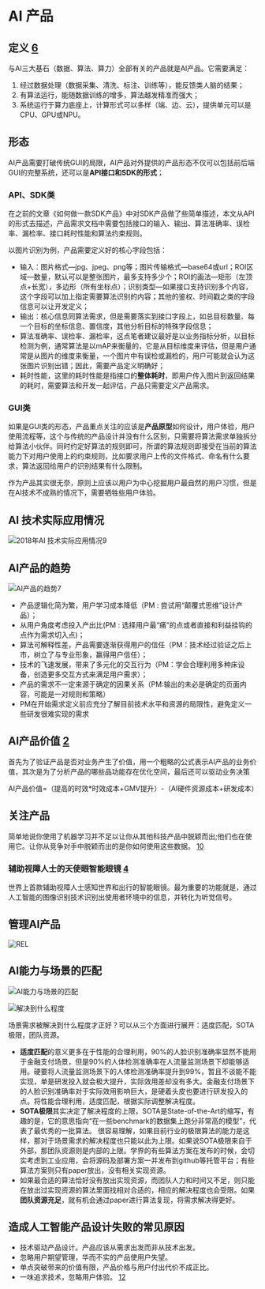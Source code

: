 # AI 产品

## 定义 [6]

与AI三大基石（数据、算法、算力）全部有关的产品就是AI产品。它需要满足：

1. 经过数据处理（数据采集、清洗、标注、训练等），能反馈类人脑的结果；
1. 有算法运行，能随数据训练的增多，算法越发精准而强大；
1. 系统运行于算力底座上，计算形式可以多样（端、边、云），提供单元可以是CPU、GPU或NPU。

## 形态

AI产品需要打破传统GUI的局限，AI产品对外提供的产品形态不仅可以包括前后端GUI的完整系统，还可以是**API接口和SDK的形式**；

### API、SDK类

在之前的文章《如何做一款SDK产品》中对SDK产品做了些简单描述，本文从API的形式去描述，产品需求文档中需要包括接口的输入、输出、算法准确率、误检率、漏检率、接口耗时性能和算法约束规则。

以图片识别为例，产品需要定义好的核心字段包括：

- 输入：图片格式—jpg、jpeg、png等；图片传输格式—base64或url；ROI区域—数量，默认可以是整张图片，最多支持多少个；ROI的画法—矩形（左顶点+长宽），多边形（所有坐标点）；识别类型—如果接口支持识别多个内容，这个字段可以加上指定需要算法识别的内容；其他的鉴权、时间戳之类的字段信息可以让开发定义；
- 输出：核心信息同算法需求，但是需要落实到接口字段上，如总目标数量、每一个目标的坐标信息、置信度，其他分析目标的特殊字段信息；
- 算法准确率、误检率、漏检率，这点笔者建议最好是以业务指标分析，以目标检测为例，通常算法是以mAP来衡量的，它是从目标维度来评估，但是用户通常是从图片的维度来衡量，一个图片中有误检或漏检的，用户可能就会认为这张图片识别出错；因此，需要产品定义明确好；
- 耗时性能，这里的耗时性能是指接口的**整体耗时**，即用户传入图片到返回结果的耗时，需要算法和开发一起评估，产品只需要定义产品需求。

### GUI类

如果是GUI类的形态，产品重点关注的应该是**产品原型**如何设计，用户体验，用户使用流程等，这个与传统的产品设计并没有什么区别，只需要将算法需求单独拆分给算法小伙伴。同时约定好算法的规则即可，所谓的算法规则即接受在当前的算法能力下对用户使用上的约束规则，比如要求用户上传的文件格式、命名有什么要求，算法返回给用户的识别结果有什么限制。

作为产品其实很无奈，原则上应该以用户为中心挖掘用户最自然的用户习惯，但是在AI技术不成熟的情况下，需要牺牲些用户体验。

## AI 技术实际应用情况

![2018年AI 技术实际应用情况[9]](../img/AI_use.jpg)

## AI产品的趋势

![AI产品的趋势[7]](../img/AI_product_trend.jpg)

- 产品逻辑化简为繁，用户学习成本降低（PM : 尝试用“颠覆式思维”设计产品）；
- 从用户角度考虑投入产出比(PM : 选择用户最“痛”的点或者直接和利益挂钩的点作为需求切入点)；
- 算法可解释性差，产品需要逐渐获得用户的信任（PM：技术经过验证之后上市，树立了与专业形象，赢得用户信任）；
- 技术的飞速发展，带来了多元化的交互行为（PM：学会合理利用多种床设备，创造更多交互方式来满足用户需求）；
- 产品的需求不一定来源于确定的因果关系（PM:输出的未必是确定的页面内容，可能是一对规则和策略）
- PM在开始需求定义前应充分了解目前技术水平和资源的局限性，避免定义一些研发很难实现的需求

## AI产品价值 [2]

首先为了验证产品是否对业务产生了价值，用一个粗略的公式表示AI产品的业务价值，其次是为了分析产品的哪些品功能存在优化空间，最后还可以驱动业务决策

AI产品价值=（提高的时效*时效成本+GMV提升）-（AI硬件资源成本+研发成本）


## 关注产品

简单地说你使用了机器学习并不足以让你从其他科技产品中脱颖而出;他们也在使用它。让你从竞争对手中脱颖而出的是你如何使用这些数据。 [10]

### 辅助视障人士的天使眼智能眼镜 [4]

世界上首款辅助视障人士感知世界和出行的智能眼镜。最为重要的功能就是，通过人工智能的图像识别技术识别出使用者环境中的信息，并转化为听觉信号。

## 管理AI产品

![REL](../img/REL.png)

## AI能力与场景的匹配

![AI能力与场景的匹配](../img/AI_scene.png)

![解决到什么程度](../img/AI_solve.png)

场景需求被解决到什么程度才正好？可以从三个方面进行展开：适度匹配，SOTA极限，团队资源。

- **适度匹配**的意义更多在于性能的合理利用，90%的人脸识别准确率显然不能用于金融支付场景，但是90%的人体检测准确率在人流量监测场景下却能够适用。硬要将人流量监测场景下的人体检测准确率提升到99%，暂且不谈能不能实现，单是研发投入就会极大提升，实际效用差却没有多大。金融支付场景下的人脸识别准确率对于实际效用影响巨大，是硬着头皮也要进行研发投入的点。将性能合理利用，适度匹配，根据实际调整解决程度。
- **SOTA极限**其实决定了解决程度的上限，SOTA是State-of-the-Art的缩写，有趣的是，它的意思指向“在一些benchmark的数据集上跑分非常高的模型”，代表了最优秀的一批算法。
很容易理解，如果目前行业的极限算法的能力是这样，那对于场景需求的解决程度也只能以此为上限。如果说SOTA极限来自于外部，那团队资源则是内部的上限。学界的有些算法方案在发布的时候，会切实考虑到工业应用，会将源码及部署方案一并发布到github等托管平台；有些算法方案则只有paper放出，没有相关实现资源。
- 如果最合适的算法恰好没有放出实现资源，而团队人力和时间又不足，则只能在放出过实现资源的算法里面找相对合适的，相应的解决程度也会受限。如果**团队资源充足**，就有机会通过paper进行算法复现，将需求解决得更好。

## 造成人工智能产品设计失败的常见原因

- 技术驱动产品设计。产品应该从需求出发而非从技术出发。
- 忽略用户期望管理，华而不实的产品使用户失望。
- 单点突破带来的价值有限，产品价格与用户付出代价不成正比。
- 一味追求技术，忽略用户体验。 [12]

[1]: http://www.woshipm.com/ai/3059898.html
[2]: http://www.woshipm.com/pmd/3657472.html
[3]: http://www.woshipm.com/ai/2705229.html
[4]: http://www.woshipm.com/ai/967258.html
[5]: https://www.zhihu.com/question/346379206/answer/826152506
[6]: https://www.zhihu.com/question/346379206/answer/1756356249
[7]: http://www.xmamiga.com/3573/
[8]: https://zhuanlan.zhihu.com/p/57849384
[9]: https://zhuanlan.zhihu.com/p/37333774
[10]: https://www.appcues.com/blog/product-managers-and-artificial-intelligence
[11]: https://www.sohu.com/a/454647822_114819
[12]: http://www.xmamiga.com/3573/
